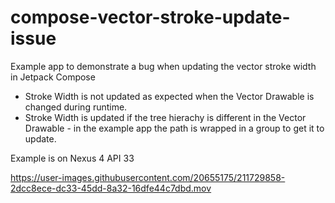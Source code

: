 # compose-vector-stroke-update-issue
Example app to demonstrate a bug when updating the vector stroke width in Jetpack Compose


- Stroke Width is not updated as expected when the Vector Drawable is changed during runtime. 
- Stroke Width is updated if the tree hierachy is different in the Vector Drawable - in the example app the path is wrapped in a group to get it to update. 

Example is on Nexus 4 API 33

https://user-images.githubusercontent.com/20655175/211729858-2dcc8ece-dc33-45dd-8a32-16dfe44c7dbd.mov

